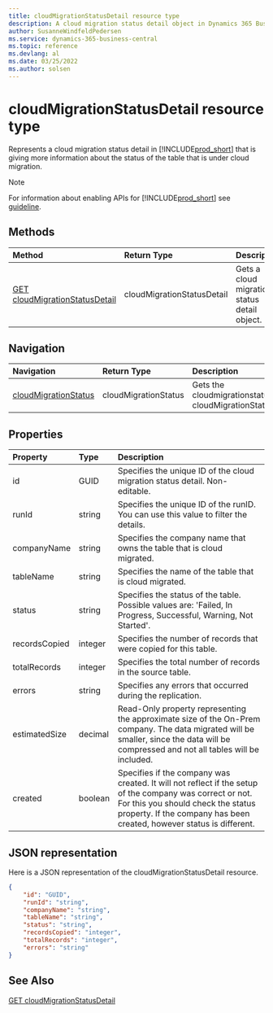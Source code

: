 ```yaml
---
title: cloudMigrationStatusDetail resource type
description: A cloud migration status detail object in Dynamics 365 Business Central.
author: SusanneWindfeldPedersen
ms.service: dynamics-365-business-central
ms.topic: reference
ms.devlang: al
ms.date: 03/25/2022
ms.author: solsen
---
```


# cloudMigrationStatusDetail resource type

<!-- START>DO_NOT_EDIT -->
<!-- IMPORTANT:Do not edit any of the content between here and the END>DO_NOT_EDIT. -->
Represents a cloud migration status detail in [!INCLUDE[prod_short](../../../includes/prod_short.md)] that is giving more information about the status of the table that is under cloud migration.

> [!NOTE]
> For information about enabling APIs for [!INCLUDE[prod_short](../../../includes/prod_short.md)] see [guideline](../../../api-reference/v2.0/endpoints-apis-for-dynamics.md).

## Methods

| Method | Return Type|Description |
|:--------------------|:-----------|:-------------------------|
|[GET cloudMigrationStatusDetail](../api/dynamics_cloudmigrationstatusdetail_get.md)|cloudMigrationStatusDetail|Gets a cloud migration status detail object.|


## Navigation

| Navigation |Return Type| Description |
|:----------|:----------|:-----------------|
|[cloudMigrationStatus](dynamics_cloudmigrationstatus.md)|cloudMigrationStatus |Gets the cloudmigrationstatus of the cloudMigrationStatusDetail.|

## Properties

| Property           | Type   |Description     |
|:-------------------|:-------|:---------------|
|id|GUID|Specifies the unique ID of the cloud migration status detail. Non-editable.|
|runId|string|Specifies the unique ID of the runID. You can use this value to filter the details.|
|companyName|string|Specifies the company name that owns the table that is cloud migrated.|
|tableName|string|Specifies the name of the table that is cloud migrated.|
|status|string|Specifies the status of the table. Possible values are: 'Failed, In Progress, Successful, Warning, Not Started'.|
|recordsCopied|integer|Specifies the number of records that were copied for this table.|
|totalRecords|integer|Specifies the total number of records in the source table.|
|errors|string|Specifies any errors that occurred during the replication.|
|estimatedSize|decimal|Read-Only property representing the approximate size of the On-Prem company. The data migrated will be smaller, since the data will be compressed and not all tables will be included.|
|created|boolean|Specifies if the company was created. It will not reflect if the setup of the company was correct or not. For this you should check the status property. If the company has been created, however status is different.|


## JSON representation

Here is a JSON representation of the cloudMigrationStatusDetail resource.


```json
{
    "id": "GUID",
    "runId": "string",
    "companyName": "string",
    "tableName": "string",
    "status": "string",
    "recordsCopied": "integer",
    "totalRecords": "integer",
    "errors": "string"
}
```
<!-- IMPORTANT: END>DO_NOT_EDIT -->

## See Also

[GET cloudMigrationStatusDetail](../api/dynamics_cloudmigrationstatusdetail_get.md)
